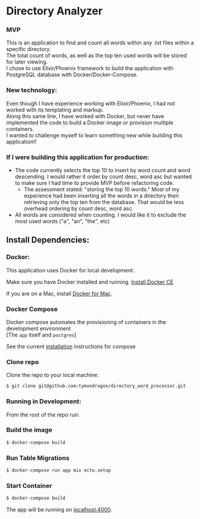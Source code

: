 # Directory Analyzer

### MVP
This is an application to find and count all words within any .txt files within a specific directory.\
The total count of words, as well as the top ten used words will be stored for later viewing.\
I chose to use Elixir/Phoenix framework to build the application with PostgreSQL database with Docker/Docker-Compose.

### New technology:
Even though I have experience working with Elixir/Phoenix, I had not worked with its templating and markup.\
Along this same line, I have worked with Docker, but never have implemented the code to build a Docker image or provision multiple containers.\
I wanted to challenge myself to learn something new while building this application!!

### If I were building this application for production:
  - The code currently selects the top 10 to insert by word count and word descending. I would rather it order by count desc, word asc but wanted to make sure I had time to provide MVP before refactoring code.
    - The assessment stated: "storing the top 10 words." Most of my experience had been inserting all the words in a directory then retrieving only the top ten from the database. That would be less overhead ordering by count desc, word asc.
  - All words are considered when counting. I would like it to exclude the most used words ("a", "an", "the", etc)


## Install Dependencies:

### Docker:
This application uses Docker for local development.

Make sure you have Docker installed and running.
[Install Docker CE](https://docs.docker.com/install/)

If you are on a Mac, install
[Docker for Mac](https://www.docker.com/docker-mac).

### Docker Compose
Docker compose automates the provisioning of containers in the development
environment<br/>
[The `app` itself and `postgres`]

See the current
[installation](https://docs.docker.com/compose/install/#install-compose)
instructions for compose

### Clone repo
Clone the repo to your local machine:

```sh
$ git clone git@github.com:tymondragon/directory_word_processor.git
```

### Running in Development:
From the root of the repo run:

### Build the image
```sh
$ docker-compose build
```

### Run Table Migrations
```sh
$ docker-compose run app mix ecto.setup
```

### Start Container
```sh
$ docker-compose build
```

The app  will be running on
[localhost:4000](http://localhost:4000/).
